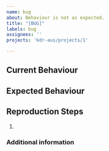 ```yaml
---
name: bug
about: Behaviour is not as expected.
title: "[BUG]"
labels: bug
assignees: ''
projects: 'kdr-aus/projects/1'

---
```


## Current Behaviour

## Expected Behaviour

## Reproduction Steps
1. 

### Additional information
